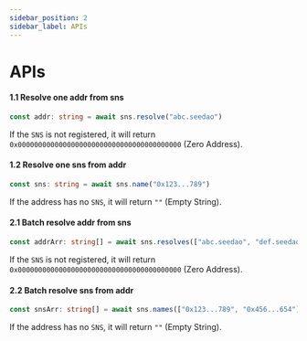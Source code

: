 ```yaml
---
sidebar_position: 2
sidebar_label: APIs
---
```


# APIs

#### 1.1 Resolve one addr from sns

```typescript
const addr: string = await sns.resolve("abc.seedao")
```

If the `SNS` is not registered, it will return `0x0000000000000000000000000000000000000000` (Zero Address).

#### 1.2 Resolve one sns from addr

```typescript
const sns: string = await sns.name("0x123...789")
```

If the address has no `SNS`, it will return `""` (Empty String).

#### 2.1 Batch resolve addr from sns

```typescript
const addrArr: string[] = await sns.resolves(["abc.seedao", "def.seedao"]);
```

If the `SNS` is not registered, it will return `0x0000000000000000000000000000000000000000` (Zero Address).

#### 2.2 Batch resolve sns from addr

```typescript
const snsArr: string[] = await sns.names(["0x123...789", "0x456...654"]);
```

If the address has no `SNS`, it will return `""` (Empty String).
